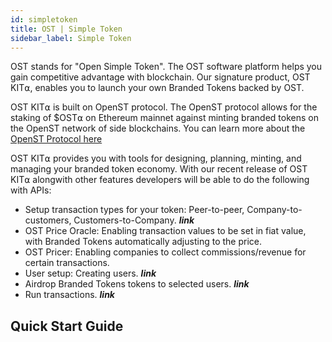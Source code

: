 ```yaml
---
id: simpletoken
title: OST | Simple Token
sidebar_label: Simple Token
---
```


OST stands for "Open Simple Token". The OST software platform helps you gain competitive advantage with blockchain. Our signature product, OST KIT⍺, enables you to launch your own Branded Tokens backed by OST.


OST KIT⍺ is built on OpenST protocol. The OpenST protocol allows for the staking of $OST⍺ on Ethereum mainnet against minting branded tokens on the OpenST network of side blockchains. You can learn more about the [OpenST Protocol here](https://openst.org)


OST KIT⍺ provides you with tools for designing, planning, minting, and managing your branded token economy. With our recent release of OST KIT⍺ alongwith other features developers will be able to do the following with APIs: 

* Setup transaction types for your token: Peer-to-peer, Company-to-customers, Customers-to-Company. **_link_**<br>
* OST Price Oracle: Enabling transaction values to be set in fiat value, with Branded Tokens automatically adjusting to the price.
* OST Pricer: Enabling companies to collect commissions/revenue for certain transactions.<br> 
* User setup: Creating users. **_link_**<br>
* Airdrop Branded Tokens tokens to selected users. **_link_**<br>
* Run transactions. **_link_**

## Quick Start Guide


